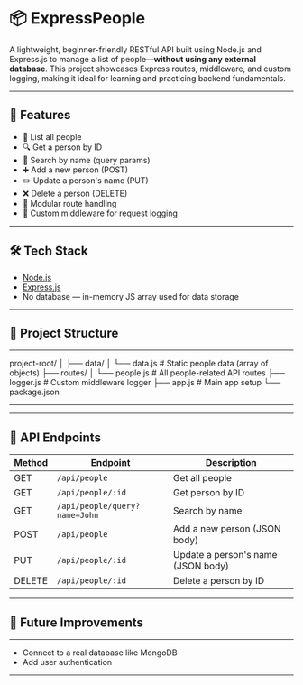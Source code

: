 # 📦 ExpressPeople

A lightweight, beginner-friendly RESTful API built using Node.js and Express.js to manage a list of people—**without using any external database**. This project showcases Express routes, middleware, and custom logging, making it ideal for learning and practicing backend fundamentals.

---

## 🚀 Features

- 📄 List all people
- 🔍 Get a person by ID
- 🔎 Search by name (query params)
- ➕ Add a new person (POST)
- ✏️ Update a person's name (PUT)
- ❌ Delete a person (DELETE)
- 🧱 Modular route handling
- 📝 Custom middleware for request logging

---

## 🛠️ Tech Stack

- [Node.js](https://nodejs.org/)
- [Express.js](https://expressjs.com/)
- No database — in-memory JS array used for data storage

---

## 📁 Project Structure

---

project-root/
│
├── data/
│ └── data.js # Static people data (array of objects)
├── routes/
│ └── people.js # All people-related API routes
├── logger.js # Custom middleware logger
├── app.js # Main app setup
└── package.json

---

---

## 📌 API Endpoints

| Method | Endpoint                      | Description                        |
| ------ | ----------------------------- | ---------------------------------- |
| GET    | `/api/people`                 | Get all people                     |
| GET    | `/api/people/:id`             | Get person by ID                   |
| GET    | `/api/people/query?name=John` | Search by name                     |
| POST   | `/api/people`                 | Add a new person (JSON body)       |
| PUT    | `/api/people/:id`             | Update a person's name (JSON body) |
| DELETE | `/api/people/:id`             | Delete a person by ID              |

---

## 🤖 Future Improvements

---

- Connect to a real database like MongoDB
- Add user authentication

---

